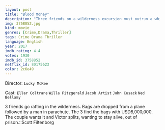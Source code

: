 ```yaml
---
layout: post
title: "Blood Money"
description: "Three friends on a wilderness excursion must outrun a white collar criminal hellbent on retrieving his cash, but soon their greed turns them against each other. A modern re-telling of TREASURE OF THE SIERRA MADRE..."
img: 3758852.jpg
kind: movie
genres: [Crime,Drama,Thriller]
tags: Crime Drama Thriller 
language: English
year: 2017
imdb_rating: 4.4
votes: 1930
imdb_id: 3758852
netflix_id: 80175623
color: 2c6e49
---
```

Director: `Lucky McKee`  

Cast: `Ellar Coltrane` `Willa Fitzgerald` `Jacob Artist` `John Cusack` `Ned Bellamy` 

3 friends go rafting in the wilderness. Bags are dropped from a plane followed by a man in parachute. The 3 find the bags with USD8,000,000. The couple wants it and Victor splits, wanting to stay alive, out of prison.::Scott Filtenborg